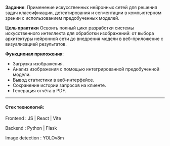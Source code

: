 **Задание**: Применение искусственных нейронных сетей для решения задач классификации, детектирования и сегментации в компьютерном зрении с использованием предобученных моделей.

**Цель практики**
Освоить полный цикл разработки системы искусственного интеллекта для обработки изображений: от выбора архитектуры нейронной сети до внедрения модели в веб-приложение с визуализацией результатов.

**Функционал приложения**:

- Загрузка изображения.
- Анализ изображения с помощью интегрированной предобученной модели.
- Вывод статистики в веб-интерфейсе.
- Сохранение истории запросов на клиенте.
- Генерация отчёта в PDF.

---

#### **Стек технологий**:

Frontend
: JS | React | Vite

Backend
: Python | Flask

Image detection
: YOLOv8m
